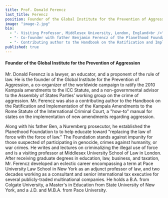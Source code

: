 ```yaml
---
title: Prof. Donald Ferencz
last_title: Ferencz
position: Founder of the Global Institute for the Prevention of Aggression
image: "image-2.jpg"
bio: 
  - "- Visiting Professor, Middlesex University, London, England<br />"
  - "- Co-founder with father Benjamin Ferencz of the Planethood Foundation that has a mission to condemn impunity for those suspected of participating in genocide, crimes against humanity, or war crimes<br />"
  - "- Contributing author to the Handbook on the Ratification and Implementation of the Kampala Amendments to the Rome Statute of the International Criminal Court<br />"
published: true
---
```


#### Founder of the Global Institute for the Prevention of Aggression
Mr. Donald Ferencz is a lawyer, an educator, and a proponent of the rule of law. He is the founder of the Global Institute for the Prevention of Aggression,  a co-organizer of the worldwide campaign to ratify the 2010 Kampala amendments to the ICC Statute, and a non-governmental advisor to the Assembly of States Parties’ working group on the crime of aggression. Mr. Ferencz was also a contributing author to the Handbook on the Ratification and Implementation of the Kampala Amendments to the Rome Statute of the International Criminal Court, a "how-to" manual for states on the implementation of new amendments regarding aggression. 

Along with  his father Ben, a Nuremberg prosecutor, he established the Planethood Foundation to to help educate toward "replacing the law of force with the force of law." The Foundation stands against impunity for those suspected of participating in genocide, crimes against humanity, or war crimes. He writes and lectures on criminalizing the illegal use of force and is a visiting professor at Middlesex University School of Law in London. After receiving graduate degrees in education, law, business, and taxation, Mr. Ferencz developed an eclectic career encompassing a term at Pace University Law School in New York as an adjunct professor of law, and two decades working as a consultant and senior international tax executive for several publicly-traded multinational companies. He holds a B.A. from Colgate University, a Master's in Education from State University of New York, and a J.D. and M.B.A. from Pace University.

